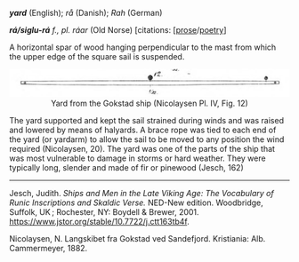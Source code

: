 **_yard_** (English); _rå_ (Danish); _Rah_ (German)

_**rá/siglu-rá** f., pl. ráar_ (Old Norse) [citations: [[prose](https://onp.ku.dk/onp/onp.php?o63168)/[poetry](https://lexiconpoeticum.org/m.php?p=lemma&i=66095)]

A horizontal spar of wood hanging perpendicular to the mast from which the upper edge of the square sail is suspended. 

<div align="center">
  
  ![yard from Gokstad ship](../images/Yard_Gokstad.png)  
  Yard from the Gokstad ship (Nicolaysen Pl. IV, Fig. 12)

</div>


  The yard supported and kept the sail strained during winds and was raised and lowered by means of halyards. A brace rope was tied to each end of the yard (or yardarm) to allow the sail to be moved to any position the wind required (Nicolaysen, 20). The yard was one of the parts of the ship that was most vulnerable to damage in storms or hard weather. They were typically long, slender and made of fir or pinewood (Jesch, 162)
  
---

  Jesch, Judith. _Ships and Men in the Late Viking Age: The Vocabulary of Runic Inscriptions and Skaldic Verse._ NED-New edition. Woodbridge, Suffolk, UK ; Rochester, NY: 
Boydell & Brewer, 2001. https://www.jstor.org/stable/10.7722/j.ctt163tb4f.

  Nicolaysen, N. Langskibet fra Gokstad ved Sandefjord. Kristiania: Alb. Cammermeyer, 1882.


